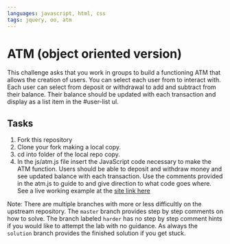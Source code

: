 ```yaml
---
languages: javascript, html, css
tags: jquery, oo, atm
---
```


# ATM (object oriented version)

This challenge asks that you work in groups to build a functioning ATM that allows the creation of users. You can select each user from to interact with. Each user can select from deposit or withdrawal to add and subtract from their balance. Their balance should be updated with each transaction and display as a list item in the #user-list ul.

## Tasks

1. Fork this repository
2. Clone your fork making a local copy.
3. cd into folder of the local repo copy.
4. In the js/atm.js file insert the JavaScript code necessary to make the ATM function. Users should be able to deposit and withdraw money and see updated balance with each transaction. Use the comments provided in the atm.js to guide to and give direction to what code goes where. See a live working example at the [site link here](http://jonathangrover.com/teaching/students/fe/challenge-14/index.html)

Note: There are multiple branches with more or less difficultly on the upstream repository. The `master` branch provides step by step comments on how to solve. The branch labeled `harder` has no step by step comment hints if you would like to attempt the lab with no guidance. As always the `solution` branch provides the finished solution if you get stuck.